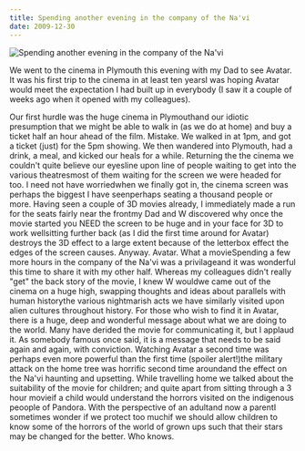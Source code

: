 ```yaml
---
title: Spending another evening in the company of the Na'vi
date: 2009-12-30
---
```


![Spending another evening in the company of the Na'vi](https://source.unsplash.com/_nRpqIBM40Q/1600x900)

We went to the cinema in Plymouth this evening with my Dad to see Avatar. It was his first trip to the cinema in at least ten yearsI was hoping Avatar would meet the expectation I had built up in everybody (I saw it a couple of weeks ago when it opened with my colleagues).

Our first hurdle was the huge cinema in Plymouthand our idiotic presumption that we might be able to walk in (as we do at home) and buy a ticket half an hour ahead of the film. Mistake. We walked in at 1pm, and got a ticket (just) for the 5pm showing. We then wandered into Plymouth, had a drink, a meal, and kicked our heals for a while. Returning the the cinema we couldn't quite believe our eyesline upon line of people waiting to get into the various theatresmost of them waiting for the screen we were headed for too. I need not have worriedwhen we finally got in, the cinema screen was perhaps the biggest I have seenperhaps seating a thousand people or more. Having seen a couple of 3D movies already, I immediately made a run for the seats fairly near the frontmy Dad and W discovered why once the movie started you NEED the screen to be huge and in your face for 3D to work wellsitting further back (as I did the first time around for Avatar) destroys the 3D effect to a large extent because of the letterbox effect the edges of the screen causes. Anyway. Avatar. What a movieSpending a few more hours in the company of the Na'vi was a privilageand it was wonderful this time to share it with my other half. Whereas my colleagues didn't really "get" the back story of the movie, I knew W wouldwe came out of the cinema on a huge high, swapping thoughts and ideas about parallels with human historythe various nightmarish acts we have similarly visited upon alien cultures throughout history. For those who wish to find it in Avatar, there is a huge, deep and wonderful message about what we are doing to the world. Many have derided the movie for communicating it, but I applaud it. As somebody famous once said, it is a message that needs to be said again and again, with conviction. Watching Avatar a second time was perhaps even more powerful than the first time (spoiler alert!)the military attack on the home tree was horrific second time aroundand the effect on the Na'vi haunting and upsetting. While travelling home we talked about the suitability of the movie for children; and quite apart from sitting through a 3 hour movieif a child would understand the horrors visited on the indigenous peoople of Pandora. With the perspective of an adultand now a parentI sometimes wonder if we protect too muchif we should allow children to know some of the horrors of the world of grown ups such that their stars may be changed for the better. Who knows.